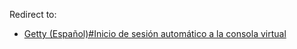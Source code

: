 Redirect to:

*   [Getty (Español)#Inicio de sesión automático a la consola virtual](/index.php/Getty_(Espa%C3%B1ol)#Inicio_de_sesión_automático_a_la_consola_virtual "Getty (Español)")